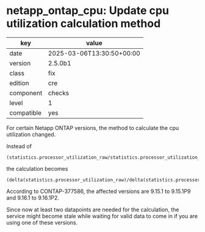 [//]: # (werk v2)
# netapp_ontap_cpu: Update cpu utilization calculation method

key        | value
---------- | ---
date       | 2025-03-06T13:30:50+00:00
version    | 2.5.0b1
class      | fix
edition    | cre
component  | checks
level      | 1
compatible | yes

For certain Netapp ONTAP versions, the method to calculate the cpu utilization changed.

Instead of
```
(statistics.processor_utilization_raw/statistics.processor_utilization_base)*100
```
the calculation becomes
```
(delta(statistics.processor_utilization_raw)/delta(statistics.processor_utilization_base))*100
```
According to CONTAP-377586, the affected versions are 9.15.1 to 9.15.1P9 and 9.16.1 to 9.16.1P2.

Since now at least two datapoints are needed for the calculation, the service might become stale while waiting for valid data to come in if you are using one of these versions.
